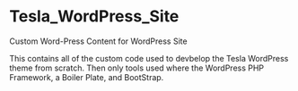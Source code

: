 # Tesla_WordPress_Site
Custom Word-Press Content for WordPress Site

This contains all of the custom code used to devbelop the Tesla WordPress theme from scratch. 
Then only tools used where the WordPress PHP Framework, a Boiler Plate, and BootStrap.

